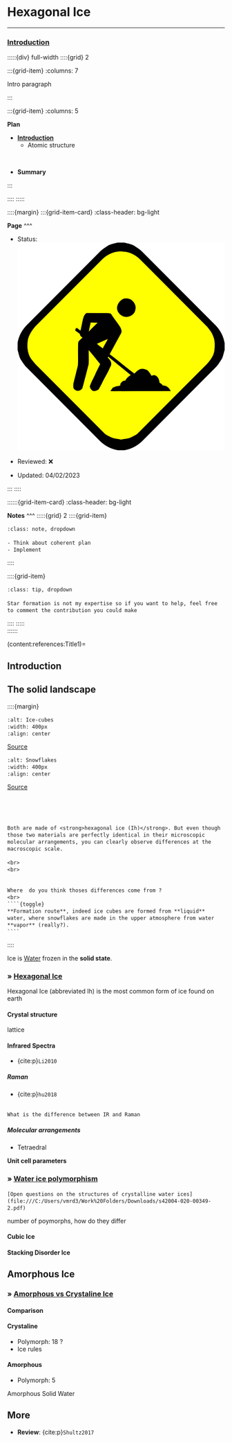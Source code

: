 # Hexagonal Ice

***

<h3> <strong> <u>  Introduction </u></strong> </h3>

:::::{div} full-width
::::{grid} 2

:::{grid-item}
:columns: 7

Intro paragraph

:::

:::{grid-item}
:columns: 5

**Plan**

- [**Introduction**](content:references:Title1) 
    - Atomic structure

<br>

- **Summary**

:::

::::
:::::

::::{margin}
:::{grid-item-card}
:class-header: bg-light

**Page**
^^^

- Status: ![flag alt >](../../Docs/Svg_icons/Under_construction.svg)
  
- Reviewed: &#x274C;
       
- Updated: 04/02/2023
   
:::
::::



::::::{grid-item-card}
:class-header: bg-light

**Notes**
^^^
:::::{grid} 2
::::{grid-item}

```{admonition} To Do
:class: note, dropdown

- Think about coherent plan
- Implement

```

::::

::::{grid-item}

```{admonition} Colaboration
:class: tip, dropdown

Star formation is not my expertise so if you want to help, feel free to comment the contribution you could make

```
::::
:::::  
::::::

(content:references:Title1)=
## Introduction


## **The solid landscape**

::::{margin}

```{image} Docs/320px-Ice_cubes_openphoto.jpg
:alt: Ice-cubes
:width: 400px
:align: center
```
[Source](https://commons.wikimedia.org/wiki/File:Ice_cubes_openphoto.jpg)

```{image} Docs/Snowflake_-_Flickr_-_Alexey_Kljatov.jpg
:alt: Snowflakes
:width: 400px
:align: center
```

[Source](https://commons.wikimedia.org/wiki/Category:Snowflakes)

<br>
<br>

`````{admonition} Question

Both are made of <strong>hexagonal ice (Ih)</strong>. But even though those two materials are perfectly identical in their microscopic molecular arrangements, you can clearly observe differences at the macroscopic scale.

<br>
<br>


Where  do you think thoses differences come from ?
<br>
````{toggle} 
**Formation route**, indeed ice cubes are formed from **liquid** water, where snowflakes are made in the upper atmosphere from water **vapor** (really?). 
````
`````


::::


Ice is [Water](https://deugz.github.io/nb-teaching/_build/html/Bitesize/Physics/Water/Water.html) frozen in the <strong>solid state</strong>.

<h3><strong>&#187;  <u> Hexagonal Ice </u></strong></h3>

Hexagonal Ice (abbreviated Ih) is the most common form of ice found on earth

<h4><strong>Crystal structure </strong></h4>

lattice

<h4><strong>Infrared Spectra </strong></h4>

- {cite:p}`Li2010`

<h5><strong> Raman </strong></h5>

- {cite:p}`hu2018`

```{}

What is the difference between IR and Raman

```



<h5><strong> Molecular arrangements </strong></h5>

- Tetraedral

**Unit cell parameters**



<h3><strong>&#187;  <u>Water ice polymorphism </u></strong></h3> 

```{see-also}
[Open questions on the structures of crystalline water ices](file:///C:/Users/vmrd3/Work%20Folders/Downloads/s42004-020-00349-2.pdf)
```

number of poymorphs, how do they differ

<h4><strong> Cubic Ice</strong></h4>

<h4><strong> Stacking Disorder Ice</strong></h4>


## Amorphous Ice

<h3><strong>&#187;  <u> Amorphous vs Crystaline Ice </u></strong></h3> 

<h4><strong> Comparison </strong></h4>

<article id="P1">

<div>
   
<h4>Crystaline </h4>

- Polymorph: 18 ?    
- Ice rules
    
</div>


<div>
<h4>Amorphous </h4>
    
- Polymorph: 5
</div>
 
</article>
    
    
    
Amorphous Solid Water

## More

- **Review**: {cite:p}`Shultz2017`


